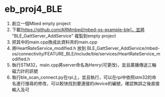 # eb_proj4_BLE

1. 創立一個Mbed empty project
2. 下載[https://github.com/ARMmbed/mbed-os-example-ble]，並將 "BLE_GattServer_AddService" 複製到empty project
3. 把其中的main.cpp換成此資料夾的main.cpp
4. 將HeartRateService_modified.h 放到 BLE_GattServer_AddService/mbed-os/connectivity/FEATURE_BLE/include/ble/services/HeartRateService_modified.h
5. 執行STM32，main.cpp將server命名為Henry(可更改)，並且廣播傳送三軸磁力計的訊號
6. 執行ble_scan_connect.py在rpi上，並且執行，可以在rpi中依照stm32的命名進行搜尋的修改，可以較快找到要連接的device的編號，確認無誤之後直接輸入及可

